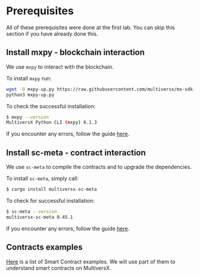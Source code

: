 # Prerequisites

All of these prerequisites were done at the first lab. You can skip this section if you have already done this.

## Install mxpy - blockchain interaction

We use `mxpy` to interact with the blockchain.

To install `mxpy` run:
```bash
wget -O mxpy-up.py https://raw.githubusercontent.com/multiversx/mx-sdk-py-cli/main/mxpy-up.py
python3 mxpy-up.py
```

To check the successful installation:
```bash
$ mxpy --version
MultiversX Python CLI (mxpy) 6.1.3
```

If you encounter any errors, follow the guide [here](https://docs.multiversx.com/sdk-and-tools/sdk-py/installing-mxpy/).

## Install sc-meta - contract interaction

We use `sc-meta` to compile the contracts and to upgrade the dependencies.

To install `sc-meta`, simply call:
```bash
$ cargo install multiversx-sc-meta
```

To check for successful installation:
```bash
$ sc-meta --version
multiversx-sc-meta 0.45.1
```

If you encounter any errors, follow the guide [here](https://docs.multiversx.com/developers/meta/sc-meta#introduction).

## Contracts examples

[Here](https://github.com/multiversx/mx-contracts-rs) is a list of Smart Contract examples. We will use part of them to understand smart contracts on MultiversX.